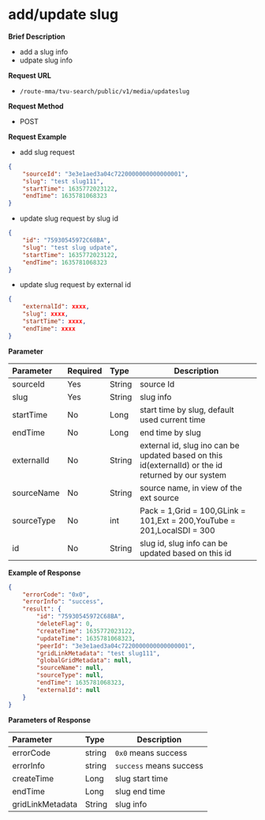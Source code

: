 # add/update slug


**Brief Description** 

- add a slug info
- udpate slug info

**Request URL** 
- `/route-mma/tvu-search/public/v1/media/updateslug`

**Request Method**
- POST 

**Request Example**

- add slug request
```JSON
{
    "sourceId": "3e3e1aed3a04c7220000000000000001",
    "slug": "test slug111",
    "startTime": 1635772023122,
    "endTime": 1635781068323
}
```
- update slug request by slug id
```JSON
{
	"id": "75930545972C68BA",
	"slug": "test slug udpate",
	"startTime": 1635772023122,
	"endTime": 1635781068323
}
```
- update slug request by external id
```JSON
{
	"externalId": xxxx,
	"slug": xxxx,
	"startTime": xxxx,
	"endTime": xxxx
}
```

**Parameter** 

|Parameter|Required|Type|Description|
|:----    |:---|:----- |-----   |
| sourceId         | Yes       | String | source Id |
| slug            | Yes       | String | slug info  |
| startTime            | No       | Long | start time by slug, default used current time  |
| endTime            | No       | Long | end time by slug  |
| externalId            | No       | String | external id, slug ino can be updated based on this id(externalId) or the id returned by our system  |
| sourceName            | No       | String | source name, in view of the ext source |
| sourceType            | No       | int | Pack = 1,Grid = 100,GLink = 101,Ext = 200,YouTube = 201,LocalSDI = 300  |
| id            | No       | String | slug id, slug info can be updated based on this id  |

**Example of Response**

```JSON
{
    "errorCode": "0x0",
    "errorInfo": "success",
    "result": {
        "id": "75930545972C68BA",
        "deleteFlag": 0,
        "createTime": 1635772023122,
        "updateTime": 1635781068323,
        "peerId": "3e3e1aed3a04c7220000000000000001",
        "gridLinkMetadata": "test slug111",
        "globalGridMetadata": null,
        "sourceName": null,
        "sourceType": null,
        "endTime": 1635781068323,
        "externalId": null
    }
}
```


**Parameters of Response** 

|Parameter|Type|Description|
|:-----  |:-----|----- |
|errorCode |string  | `0x0` means success |
|errorInfo |string  | `success` means success|
|createTime |Long  | slug start time |
|endTime |Long  | slug end time |
|gridLinkMetadata |String  | slug info |
